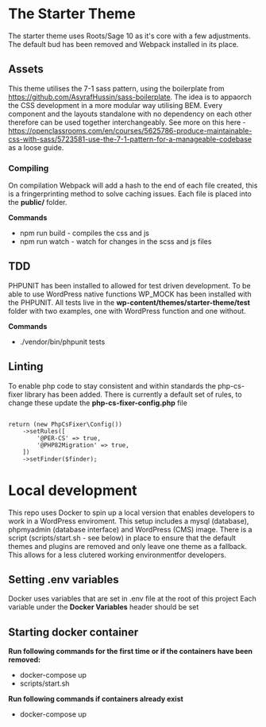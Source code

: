 # The Starter Theme

The starter theme uses Roots/Sage 10 as it's core with a few adjustments. The default bud has been removed and Webpack installed in its place.

## Assets
This theme utilises the 7-1 sass pattern, using the boilerplate from https://github.com/AsyrafHussin/sass-boilerplate. The idea is to appaorch the CSS development in a more modular way utilising BEM. Every component and the layouts standalone with no dependency on each other therefore can be used together interchangeably. See more on this here - https://openclassrooms.com/en/courses/5625786-produce-maintainable-css-with-sass/5723581-use-the-7-1-pattern-for-a-manageable-codebase as a loose guide.

### Compiling
On compilation Webpack will add a hash to the end of each file created, this is a fringerprinting method to solve caching issues. Each file is placed into the **public/** folder.

**Commands**
- npm run build - compiles the css and js
- npm run watch - watch for changes in the scss and js files

## TDD
PHPUNIT has been installed to allowed for test driven development. To be able to use WordPress native functions WP_MOCK has been installed with the PHPUNIT.
All tests live in the **wp-content/themes/starter-theme/test** folder with two examples, one with WordPress function and one without.

**Commands**
- ./vendor/bin/phpunit tests

## Linting
To enable php code to stay consistent and within standards the php-cs-fixer library has been added. There is currently a default set of rules, to change these update the **php-cs-fixer-config.php** file

<code>
return (new PhpCsFixer\Config())
    ->setRules([
        '@PER-CS' => true,
        '@PHP82Migration' => true,
    ])
    ->setFinder($finder);
</code>

# Local development

This repo uses Docker to spin up a local version that enables developers to work in a WordPress enviroment. This setup includes a mysql (database), phpmyadmin (database interface) and WordPress (CMS) image. There is a script (scripts/start.sh - see below) in place to ensure that the default themes and plugins are removed and only leave one theme as a fallback. This allows for a less clutered working environmentfor developers.

## Setting .env variables

Docker uses variables that are set in .env file at the root of this project
Each variable under the **Docker Variables** header should be set

## Starting docker container

**Run following commands for the first time or if the containers have been removed:**
- docker-compose up
- scripts/start.sh

**Run following commands if containers already exist**
- docker-compose up